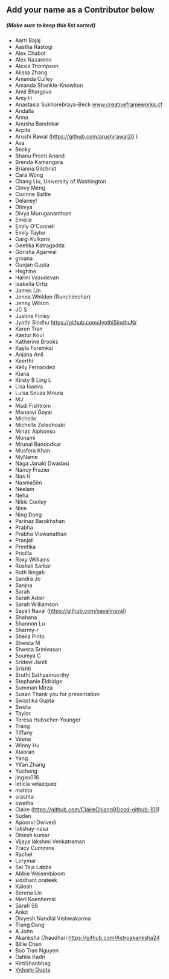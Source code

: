 ## Add your name as a Contributor below

##### (Make sure to keep this list sorted)

- Aarti Bajaj
- Aastha Rastogi
- Alex Chabot
- Alex Nazareno
- Alexis Thompson
- Alissa Zhang
- Amanda Culley
- Amanda Shankle-Knowlton
- Amit Bhargava
- Amy H
- Anastasia Sukhorebraya-Beck www.creativeframeworks.cf
- Andalla
- Anna
- Anusha Bandekar
- Arpita
- Arushi Rawal (https://github.com/arushirawal20 )
- Ava
- Becky
- Bhanu Preeti Anand
- Brenda Kamangara
- Brianna Gilchrist
- Cara Wong
- Chang Liu, University of Washington
- Clovy Meng
- Corinne Battle
- Delaney!
- Dhivya
- Divya Muruganantham
- Emelie
- Emily O'Connell
- Emily Taylor
- Gargi Kulkarni
- Geetika Katragadda
- Gorisha Agarwal
- groana
- Gunjan Gupta
- Heghine
- Harini Vasudevan
- Isabella Ortiz
- James Lin
- Jenna Whilden (Runchimchar)
- Jenny Wilson
- JC S
- Justine Finley
- Jyothi Sindhu https://github.com/JyothiSindhuN/
- Karen Tran
- Kastur Koul
- Katherine Brooks
- Kayla Foremksi
- Anjana Anil
- Keerthi
- Kelly Fernandez
- Kiana
- Kirsty B
  Ling L
- Lisa Isaeva
- Luísa Souza Moura
- MJ
- Madi Fishtrom
- Manasvi Goyal 
- Michelle
- Michelle Zelechoski
- Minati Alphonso
- Monami
- Mrunal Bandodkar
- Musfera Khan
- MyName
- Naga Janaki Dwadasi
- Nancy Frazier
- Nas H
- NasmaSim
- Neelam
- Neha
- Nikki Conley
- Nine
- Ning Dong
- Parinaz Barakhshan
- Prabha
- Prabha Viswanathan
- Pranjali
- Preetika 
- Pricilla
- Roxy Williams
- Rushali Sarkar
- Ruth Ikegah
- Sandra Jo
- Sanjna
- Sarah
- Sarah Adair
- Sarah Williamson
- Sayali Naval (https://github.com/sayalinaval)
- Shahana
- Shannon Lu
- Sharmy-r
- Sheila Pinto
- Shweta M
- Shweta Srinivasan
- Soumya C
- Sridevi Jantli
- Srishti
- Sruthi Sathyamoorthy
- Stephanie Eldridge
- Summan Mirza
- Susan Thank you for presentation
- Swastika Gupta
- Sweta
- Taylor
- Teresa Hubscher-Younger
- Trang
- Tiffany
- Veena
- Winny Hu
- Xiaoran
- Yang
- Yifan Zhang
- Yucheng
- jingxu016
- leticia velazquez
- mahita
- srashta
- swetha
- Claire (https://github.com/ClaireChiang91/osd-github-101)
- Sudan
- Apoorvi Dwivedi
- lakshay-nasa
- Dinesh kumar 
- Vijaya lakshmi Venkatraman
- Tracy Cummins
- Rachel
- Lorymar
- Sai Teja Labba
- Abbie Weisenbloom
- siddhant prateek
- Kaleah
- Serena Lin
- Meri Koenhemsi
- Sarah Sß
- Ankit
- Divyesh Nandlal Vishwakarma
- Trang Dang
- A John
- Akanksha Chaudhari https://github.com/Astroakanksha24
- Billie Chen
- Bao Tran Nguyen
- Dahlia Kadri
- KirtiShanbhag 
- [Vidushi Gupta](https://github.com/Vidushi-Gupta)
